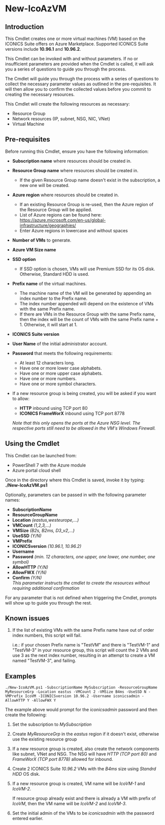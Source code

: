 # New-IcoAzVM
## Introduction  
This Cmdlet creates one or more virtual machines (VM) based on the ICONICS Suite offers on Azure Marketplace. Supported ICONICS Suite versions include **10.96.1** and **10.96.2**.  

This Cmdlet can be invoked with and without parameters. If no or insufficient parameters are provided when the Cmdlet is called, it will ask you a series of questions to guide you through the process.  

The Cmdlet will guide you through the process with a series of questions to collect the necessary parameter values as outlined in the pre-requisites. It will then allow you to confirm the collected values before you commit to creating the necessary resources.  

This Cmdlet will create the following resources as necessary:  
- Resource Group  
- Network resources (IP, subnet, NSG, NIC, VNet)  
- Virtual Machine

## Pre-requisites  
Before running this Cmdlet, ensure you have the following information:  
- **Subscription name** where resources should be created in.  
- **Resource Group name** where resources should be created in.  
    - If the given Resource Group name doesn't exist in the subscription, a new one will be created.  
- **Azure region** where resources should be created in.  
    - If an existing Resource Group is re-used, then the Azure region of the Resource Group will be applied.  
    - List of Azure regions can be found here: https://azure.microsoft.com/en-us/global-infrastructure/geographies/
    - Enter Azure regions in lowercase and without spaces
- **Number of VMs** to generate.  
- **Azure VM Size name**
- **SSD option**
    - If SSD option is chosen, VMs will use Premium SSD for its OS disk. Otherwise, Standard HDD is used.
- **Prefix name** of the virtual machines.  
    - The machine name of the VM will be generated by appending an index number to the Prefix name.  
    - The index number appended will depend on the existence of VMs with the same Prefix name.  
    - If there are VMs in the Resource Group with the same Prefix name, then the index will be the count of VMs with the same Prefix name + 1. Otherwise, it will start at 1.  
- **ICONICS Suite version**
- **User Name** of the initial administrator account.  
- **Password** that meets the following requirements:  
    - At least 12 characters long.
    - Have one or more lower case alphabets.  
    - Have one or more upper case alphabets.  
    - Have one or more numbers.  
    - Have one or more symbol characters. 
- If a new resource group is being created, you will be asked if you want to allow:  
    - **HTTP** inbound using TCP port 80  
    - **ICONICS FrameWorX** inbound using TCP port 8778  
    
    *Note that this only opens the ports at the Azure NSG level. The respective ports still need to be allowed in the VM's Windows Firewall.*

## Using the Cmdlet  
This Cmdlet can be launched from:  
- PowerShell 7 with the Azure module
- Azure portal cloud shell  

Once in the directory where this Cmdlet is saved, invoke it by typing: **./New-IcoAzVM.ps1**  

Optionally, parameters can be passed in with the following parameter names:
- **SubscriptionName**
- **ResourceGroupName**
- **Location** *(eastus,westeurope,...)*
- **VMCount** *(1,2,3,...)*
- **VMSize** *(B2s, B2ms, D3_v2,...)*
- **UseSSD** *(Y/N)*
- **VMPrefix**
- **ICONICSversion** *(10.96.1, 10.96.2)*
- **Username**
- **Password** *(min. 12 characters, one upper, one lower, one number, one symbol)*
- **AllowHTTP** *(Y/N)*
- **AllowFWX** *(Y/N)*
- **Confirm** *(Y/N)*  
    *This parameter instructs the cmdlet to create the resources without requiring additional confirmation*

For any parameter that is not defined when triggering the Cmdlet, prompts will show up to guide you through the rest.  

## Known issues  
1. If the list of existing VMs with the same Prefix name have out of order index numbers, this script will fail.  
        
    i.e.: if your chosen Prefix name is "TestVM" and there is "TestVM-1" and "TestVM-3" in your resource group, this script will count the 2 VMs and use 3 as the next index number, resulting in an attempt to create a VM named "TestVM-3", and failing.

## Examples
    ./New-IcoAzVM.ps1 -SubscriptionName MySubscription -ResourceGroupName MyResourceGrp -Location eastus -VMCount 2 -VMSize B4ms -UseSSD N -VMPrefix IcoVM -ICONICSversion 10.96.2 -Username iconicsadmin -AllowHTTP Y -AllowFWX Y
The example above would prompt for the *iconicsadmin* password and then create the following:
1. Set the subscription to *MySubscription*
1. Create *MyResourceGrp* in the *eastus* region if it doesn't exist, otherwise use the existing resource group
1. If a new resource group is created, also create the network components like subnet, VNet and NSG. The NSG will have *HTTP (TCP port 80)* and *FrameWorX (TCP port 8778)* allowed for inbound.
1. Create 2 ICONICS Suite *10.96.2* VMs with the *B4ms* size using *Standrd HDD* OS disk.
1. If a new resource group is created, VM name will be *IcoVM-1* and *IcoVM-2*.  
        
    If resource group already exist and there is already a VM with prefix of *IcoVM*, then the VM name will be *IcoVM-2* and *IcoVM-3*.  
1. Set the initial admin of the VMs to be *iconicsadmin* with the password entered earlier.